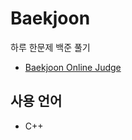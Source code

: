 # Baekjoon
하루 한문제 백준 풀기
- [Baekjoon Online Judge]([./baekjoon](https://www.acmicpc.net/group/23495))



## 사용 언어
- C++
